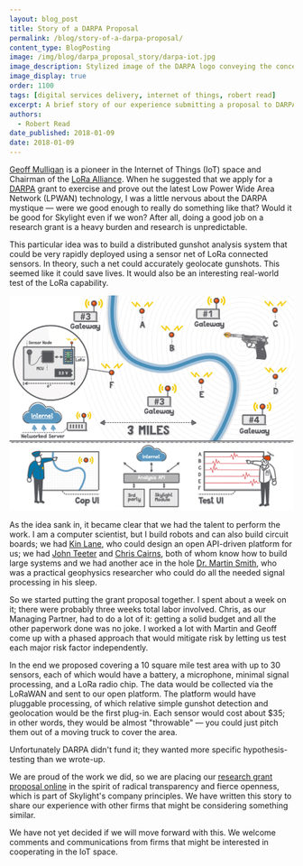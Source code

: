 ```yaml
---
layout: blog_post
title: Story of a DARPA Proposal
permalink: /blog/story-of-a-darpa-proposal/
content_type: BlogPosting
image: /img/blog/darpa_proposal_story/darpa-iot.jpg
image_description: Stylized image of the DARPA logo conveying the concept of the Internet of Things.
image_display: true
order: 1100
tags: [digital services delivery, internet of things, robert read]
excerpt: A brief story of our experience submitting a proposal to DARPA to conduct research on the latest Low Power Wide Area Network technology.
authors:
  - Robert Read
date_published: 2018-01-09
date: 2018-01-09
---
```


[Geoff Mulligan](/about/#geoff-mulligan) is a pioneer in the Internet of Things (IoT) space and Chairman of the <a href="https://www.lora-alliance.org/" target="&#95;blank">LoRa Alliance</a>. When he suggested that we apply for a <a href="https://www.darpa.mil/" target="&#95;blank">DARPA</a> grant to exercise and prove out the latest Low Power Wide Area Network (LPWAN) technology, I was a little nervous about the DARPA mystique &mdash; were we good enough to really do something like that? Would it be good for Skylight even if we won? After all, doing a good job on a research grant is a heavy burden and research is unpredictable.

This particular idea was to build a distributed gunshot analysis system that could be very rapidly deployed using a sensor net of LoRa connected sensors. In theory, such a net could accurately geolocate gunshots. This seemed like it could save lives. It would also be an interesting real-world test of the LoRa capability.

![Dense Sense infographic.](/img/blog/darpa_proposal_story/dense-sense-infographic.png)

As the idea sank in, it became clear that we had the talent to perform the work. I am a computer scientist, but I build robots and can also build circuit boards; we had [Kin Lane](/about/#kin-lane), who could design an open API-driven platform for us; we had [John Teeter](/about/#john-teeter) and [Chris Cairns](/about/#chris-cairns), both of whom know how to build large systems and we had another ace in the hole <a href="http://blindgoat.org/" target="&#95;blank">Dr. Martin Smith</a>, who was a practical geophysics researcher who could do all the needed signal processing in his sleep.

So we started putting the grant proposal together. I spent about a week on it; there were probably three weeks total labor involved. Chris, as our Managing Partner, had to do a lot of it: getting a solid budget and all the other paperwork done was no joke. I worked a lot with Martin and Geoff come up with a phased approach that would mitigate risk by letting us test each major risk factor independently.

In the end we proposed covering a 10 square mile test area with up to 30 sensors, each of which would have a battery, a microphone, minimal signal processing, and a LoRa radio chip. The data would be collected via the LoRaWAN and sent to our open platform. The platform would have pluggable processing, of which relative simple gunshot detection and geolocation would be the first plug-in. Each sensor would cost about $35; in other words, they would be almost "throwable" &mdash; you could just pitch them out of a moving truck to cover the area.

Unfortunately DARPA didn't fund it; they wanted more specific hypothesis-testing than we wrote-up.

We are proud of the work we did, so we are placing our <a href="https://github.com/skylight-hq/darpa-dense-sense-proposal/blob/master/README.md" target="&#95;blank">research grant proposal online</a> in the spirit of radical transparency and fierce openness, which is part of Skylight's company principles. We have written this story to share our experience with other firms that might be considering something similar.

We have not yet decided if we will move forward with this. We welcome comments and communications from firms that might be interested in cooperating in the IoT space.
